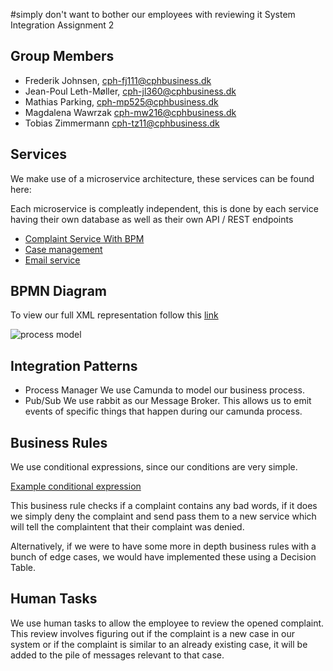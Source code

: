 #simply don't want to bother our employees with reviewing it System Integration Assignment 2

## Group Members

- Frederik Johnsen, cph-fj111@cphbusiness.dk
- Jean-Poul Leth-Møller, cph-jl360@cphbusiness.dk
- Mathias Parking, cph-mp525@cphbusiness.dk
- Magdalena Wawrzak cph-mw216@cphbusiness.dk
- Tobias Zimmermann cph-tz11@cphbusiness.dk

## Services

We make use of a microservice architecture, these services can be found here:

Each microservice is compleatly independent, this is done by each service having their own database as well as their own API / REST endpoints

- [Complaint Service With BPM](https://github.com/team-rocket-we-are-blasting-of-again/complaint_service_with_bpm)
- [Case management](https://github.com/team-rocket-we-are-blasting-of-again/case-management)
- [Email service](https://github.com/team-rocket-we-are-blasting-of-again/Simple-Email-Service)

## BPMN Diagram

To view our full XML representation follow this [link](https://github.com/team-rocket-we-are-blasting-of-again/complaint_service_with_bpm/blob/main/src/main/resources/process.bpmn)

![process model](https://raw.githubusercontent.com/team-rocket-we-are-blasting-of-again/complaint_service_with_bpm/main/docs/process.bmp)

## Integration Patterns

- Process Manager
  We use Camunda to model our business process.
- Pub/Sub
  We use rabbit as our Message Broker. This allows us to emit events of specific things that happen during our camunda process.

## Business Rules

We use conditional expressions, since our conditions are very simple.

[Example conditional expression](https://github.com/team-rocket-we-are-blasting-of-again/complaint_service_with_bpm/blob/main/src/main/resources/process.bpmn#L29)

This business rule checks if a complaint contains any bad words, if it does we simply deny the complaint and send pass them to a new service which will tell the complaintent that their complaint was denied.

Alternatively, if we were to have some more in depth business rules with a bunch of edge cases, we would have implemented these using a Decision Table.

## Human Tasks

We use human tasks to allow the employee to review the opened complaint. This review involves figuring out if the complaint is a new case in our system or if the complaint is similar to an already existing case, it will be added to the pile of messages relevant to that case.
